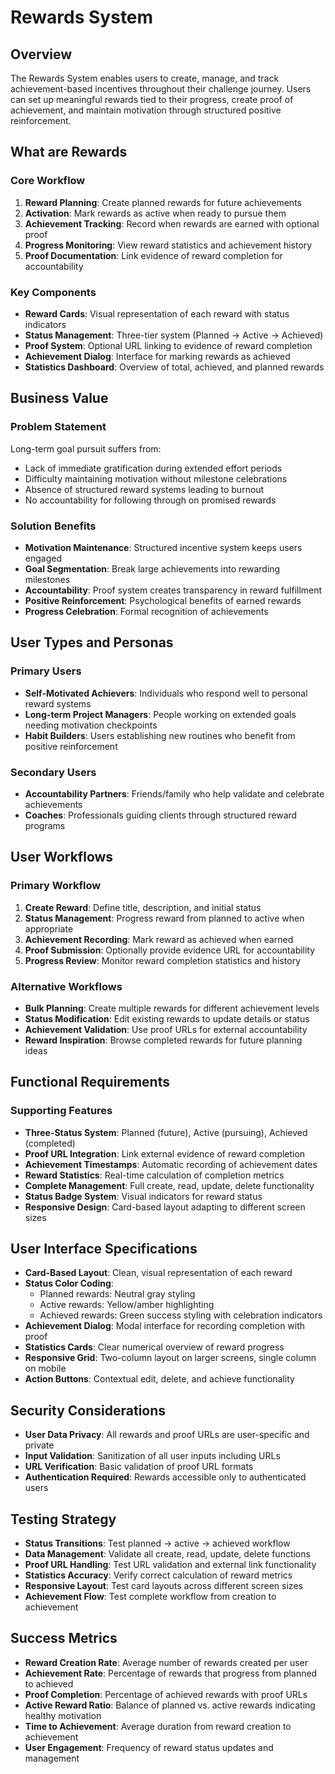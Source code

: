 # Rewards System

## Overview

The Rewards System enables users to create, manage, and track achievement-based incentives throughout their challenge journey. Users can set up meaningful rewards tied to their progress, create proof of achievement, and maintain motivation through structured positive reinforcement.

## What are Rewards

### Core Workflow

1. **Reward Planning**: Create planned rewards for future achievements
2. **Activation**: Mark rewards as active when ready to pursue them
3. **Achievement Tracking**: Record when rewards are earned with optional proof
4. **Progress Monitoring**: View reward statistics and achievement history
5. **Proof Documentation**: Link evidence of reward completion for accountability

### Key Components

- **Reward Cards**: Visual representation of each reward with status indicators
- **Status Management**: Three-tier system (Planned → Active → Achieved)
- **Proof System**: Optional URL linking to evidence of reward completion
- **Achievement Dialog**: Interface for marking rewards as achieved
- **Statistics Dashboard**: Overview of total, achieved, and planned rewards

## Business Value

### Problem Statement

Long-term goal pursuit suffers from:
- Lack of immediate gratification during extended effort periods
- Difficulty maintaining motivation without milestone celebrations
- Absence of structured reward systems leading to burnout
- No accountability for following through on promised rewards

### Solution Benefits

- **Motivation Maintenance**: Structured incentive system keeps users engaged
- **Goal Segmentation**: Break large achievements into rewarding milestones
- **Accountability**: Proof system creates transparency in reward fulfillment
- **Positive Reinforcement**: Psychological benefits of earned rewards
- **Progress Celebration**: Formal recognition of achievements

## User Types and Personas

### Primary Users

- **Self-Motivated Achievers**: Individuals who respond well to personal reward systems
- **Long-term Project Managers**: People working on extended goals needing motivation checkpoints
- **Habit Builders**: Users establishing new routines who benefit from positive reinforcement

### Secondary Users

- **Accountability Partners**: Friends/family who help validate and celebrate achievements
- **Coaches**: Professionals guiding clients through structured reward programs

## User Workflows

### Primary Workflow

1. **Create Reward**: Define title, description, and initial status
2. **Status Management**: Progress reward from planned to active when appropriate
3. **Achievement Recording**: Mark reward as achieved when earned
4. **Proof Submission**: Optionally provide evidence URL for accountability
5. **Progress Review**: Monitor reward completion statistics and history

### Alternative Workflows

- **Bulk Planning**: Create multiple rewards for different achievement levels
- **Status Modification**: Edit existing rewards to update details or status
- **Achievement Validation**: Use proof URLs for external accountability
- **Reward Inspiration**: Browse completed rewards for future planning ideas

## Functional Requirements

### Supporting Features

- **Three-Status System**: Planned (future), Active (pursuing), Achieved (completed)
- **Proof URL Integration**: Link external evidence of reward completion
- **Achievement Timestamps**: Automatic recording of achievement dates
- **Reward Statistics**: Real-time calculation of completion metrics
- **Complete Management**: Full create, read, update, delete functionality
- **Status Badge System**: Visual indicators for reward status
- **Responsive Design**: Card-based layout adapting to different screen sizes

## User Interface Specifications

- **Card-Based Layout**: Clean, visual representation of each reward
- **Status Color Coding**: 
  - Planned rewards: Neutral gray styling
  - Active rewards: Yellow/amber highlighting
  - Achieved rewards: Green success styling with celebration indicators
- **Achievement Dialog**: Modal interface for recording completion with proof
- **Statistics Cards**: Clear numerical overview of reward progress
- **Responsive Grid**: Two-column layout on larger screens, single column on mobile
- **Action Buttons**: Contextual edit, delete, and achieve functionality

## Security Considerations

- **User Data Privacy**: All rewards and proof URLs are user-specific and private
- **Input Validation**: Sanitization of all user inputs including URLs
- **URL Verification**: Basic validation of proof URL formats
- **Authentication Required**: Rewards accessible only to authenticated users

## Testing Strategy

- **Status Transitions**: Test planned → active → achieved workflow
- **Data Management**: Validate all create, read, update, delete functions
- **Proof URL Handling**: Test URL validation and external link functionality
- **Statistics Accuracy**: Verify correct calculation of reward metrics
- **Responsive Layout**: Test card layouts across different screen sizes
- **Achievement Flow**: Test complete workflow from creation to achievement

## Success Metrics

- **Reward Creation Rate**: Average number of rewards created per user
- **Achievement Rate**: Percentage of rewards that progress from planned to achieved
- **Proof Completion**: Percentage of achieved rewards with proof URLs
- **Active Reward Ratio**: Balance of planned vs. active rewards indicating healthy motivation
- **Time to Achievement**: Average duration from reward creation to achievement
- **User Engagement**: Frequency of reward status updates and management